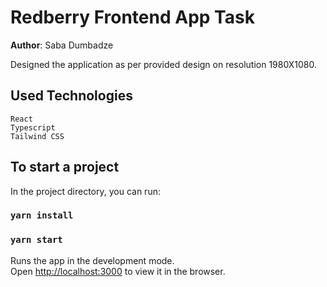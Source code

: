 # Redberry Frontend App Task

**Author**: Saba Dumbadze

Designed the application as per provided design on resolution 1980X1080.

## Used Technologies
    React
    Typescript
    Tailwind CSS

## To start a project

In the project directory, you can run:

### `yarn install`


### `yarn start`

Runs the app in the development mode.\
Open [http://localhost:3000](http://localhost:3000) to view it in the browser.

